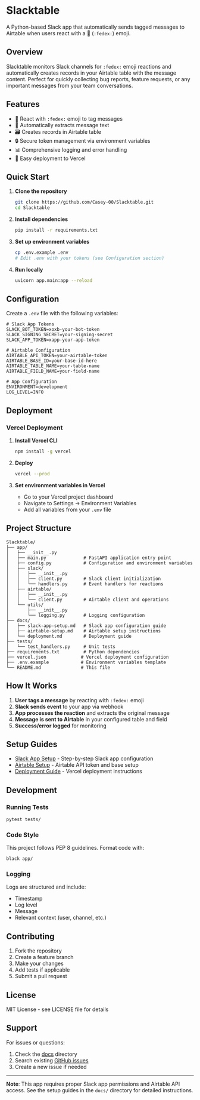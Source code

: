 # Slacktable

A Python-based Slack app that automatically sends tagged messages to Airtable when users react with a 🚚 (`:fedex:`) emoji.

## Overview

Slacktable monitors Slack channels for `:fedex:` emoji reactions and automatically creates records in your Airtable table with the message content. Perfect for quickly collecting bug reports, feature requests, or any important messages from your team conversations.

## Features

- 🚚 React with `:fedex:` emoji to tag messages
- 📝 Automatically extracts message text
- 🗃️ Creates records in Airtable table
- 🔒 Secure token management via environment variables
- 📊 Comprehensive logging and error handling
- 🚀 Easy deployment to Vercel

## Quick Start

1. **Clone the repository**
   ```bash
   git clone https://github.com/Casey-00/Slacktable.git
   cd Slacktable
   ```

2. **Install dependencies**
   ```bash
   pip install -r requirements.txt
   ```

3. **Set up environment variables**
   ```bash
   cp .env.example .env
   # Edit .env with your tokens (see Configuration section)
   ```

4. **Run locally**
   ```bash
   uvicorn app.main:app --reload
   ```

## Configuration

Create a `.env` file with the following variables:

```env
# Slack App Tokens
SLACK_BOT_TOKEN=xoxb-your-bot-token
SLACK_SIGNING_SECRET=your-signing-secret
SLACK_APP_TOKEN=xapp-your-app-token

# Airtable Configuration
AIRTABLE_API_TOKEN=your-airtable-token
AIRTABLE_BASE_ID=your-base-id-here
AIRTABLE_TABLE_NAME=your-table-name
AIRTABLE_FIELD_NAME=your-field-name

# App Configuration
ENVIRONMENT=development
LOG_LEVEL=INFO
```

## Deployment

### Vercel Deployment

1. **Install Vercel CLI**
   ```bash
   npm install -g vercel
   ```

2. **Deploy**
   ```bash
   vercel --prod
   ```

3. **Set environment variables in Vercel**
   - Go to your Vercel project dashboard
   - Navigate to Settings → Environment Variables
   - Add all variables from your `.env` file

## Project Structure

```
Slacktable/
├── app/
│   ├── __init__.py
│   ├── main.py              # FastAPI application entry point
│   ├── config.py            # Configuration and environment variables
│   ├── slack/
│   │   ├── __init__.py
│   │   ├── client.py        # Slack client initialization
│   │   └── handlers.py      # Event handlers for reactions
│   ├── airtable/
│   │   ├── __init__.py
│   │   └── client.py        # Airtable client and operations
│   └── utils/
│       ├── __init__.py
│       └── logging.py       # Logging configuration
├── docs/
│   ├── slack-app-setup.md   # Slack app configuration guide
│   ├── airtable-setup.md    # Airtable setup instructions
│   └── deployment.md        # Deployment guide
├── tests/
│   └── test_handlers.py     # Unit tests
├── requirements.txt         # Python dependencies
├── vercel.json             # Vercel deployment configuration
├── .env.example            # Environment variables template
└── README.md               # This file
```

## How It Works

1. **User tags a message** by reacting with `:fedex:` emoji
2. **Slack sends event** to your app via webhook
3. **App processes the reaction** and extracts the original message
4. **Message is sent to Airtable** in your configured table and field
5. **Success/error logged** for monitoring

## Setup Guides

- [Slack App Setup](docs/slack-app-setup.md) - Step-by-step Slack app configuration
- [Airtable Setup](docs/airtable-setup.md) - Airtable API token and base setup
- [Deployment Guide](docs/deployment.md) - Vercel deployment instructions

## Development

### Running Tests

```bash
pytest tests/
```

### Code Style

This project follows PEP 8 guidelines. Format code with:

```bash
black app/
```

### Logging

Logs are structured and include:
- Timestamp
- Log level
- Message
- Relevant context (user, channel, etc.)

## Contributing

1. Fork the repository
2. Create a feature branch
3. Make your changes
4. Add tests if applicable
5. Submit a pull request

## License

MIT License - see LICENSE file for details

## Support

For issues or questions:
1. Check the [docs](docs/) directory
2. Search existing [GitHub issues](https://github.com/Casey-00/Slacktable/issues)
3. Create a new issue if needed

---

**Note**: This app requires proper Slack app permissions and Airtable API access. See the setup guides in the `docs/` directory for detailed instructions.
